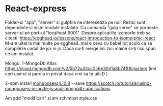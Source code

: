 # React-express

Folder-ul "app", "server" si gulpfile ne intereseaza pe noi. Restul sunt dependinte si niste module instalate. Cu comanda "gulp serve" se porneste server-ul pe port-ul "localhost:9001".
Despre aplicatiile izomorfe treb sa citesti.
https://egghead.io/lessons/react-introduction-to-isomorphic-react
M-am uitat la mai multe pe egghead..mai e ceva cu babel tot acolo ca sa compileze codul de jsx in js.
Daca nu-ti merge imi zici maine si-ti mai spun ce am instalat.


Mongo:
1-MongoDb Atlas
https://cloud.mongodb.com/v2/5b72a43cc0c6e3041a8b74ff#clusters (imi ceri userul si parola in privat daca vrei sa te uiti:D )

2-npm install mongoose@4.10.8 --save
https://scotch.io/tutorials/using-mongoosejs-in-node-js-and-mongodb-applications


Am add "modificari" si am schimbat style.css

